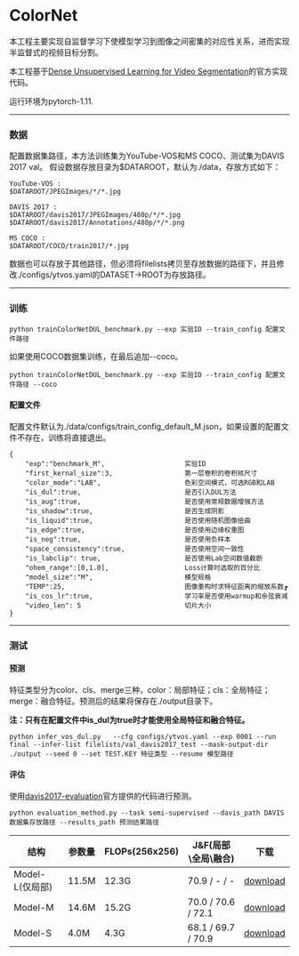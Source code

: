 # ColorNet
本工程主要实现自监督学习下使模型学习到图像之间密集的对应性关系，进而实现半监督式的视频目标分割。

本工程基于[Dense Unsupervised Learning for Video Segmentation](https://github.com/visinf/dense-ulearn-vos)的官方实现代码。


运行环境为pytorch-1.11.


* * *
### 数据
配置数据集路径，本方法训练集为YouTube-VOS和MS COCO、测试集为DAVIS 2017 val。
假设数据存放目录为$DATAROOT，默认为./data，存放方式如下：

```
YouTube-VOS : 
$DATAROOT/JPEGImages/*/*.jpg

DAVIS 2017 : 
$DATAROOT/davis2017/JPEGImages/480p/*/*.jpg
$DATAROOT/davis2017/Annotations/480p/*/*.png

MS COCO : 
$DATAROOT/COCO/train2017/*.jpg
```
数据也可以存放于其他路径，但必须将filelists拷贝至存放数据的路径下，并且修改./configs/ytvos.yaml的DATASET->ROOT为存放路径。

* * *

### 训练
```
python trainColorNetDUL_benchmark.py --exp 实验ID --train_config 配置文件路径
```
如果使用COCO数据集训练，在最后追加--coco。
```
python trainColorNetDUL_benchmark.py --exp 实验ID --train_config 配置文件路径 --coco
```
#### 配置文件
配置文件默认为./data/configs/train_config_default_M.json，如果设置的配置文件不存在，训练将直接退出。

```
{
    "exp":"benchmark_M",                    实验ID
    "first_kernal_size":3,                  第一层卷积的卷积核尺寸
    "color_mode":"LAB",                     色彩空间模式，可选RGB和LAB
    "is_dul":true,                          是否引入DUL方法
    "is_aug":true,                          是否使用常规数据增强方法
    "is_shadow":true,                       是否生成阴影
    "is_liquid":true,                       是否使用随机图像扭曲
    "is_edge":true,                         是否使用边缘权重图
    "is_neg":true,                          是否使用负样本
    "space_consistency":true,               是否使用空间一致性
    "is_labclip": true,                     是否使用Lab空间数值截断
    "ohem_range":[0,1.0],                   Loss计算时选取的百分比
    "model_size":"M",                       模型规格
    "TEMP":25,                              图像重构时求特征距离的缩放系数┏
    "is_cos_lr":true,                       学习率是否使用warmup和余弦衰减
    "video_len": 5                          切片大小
}
```

* * *
### 测试
#### 预测
特征类型分为color、cls、merge三种，color：局部特征；cls：全局特征；merge：融合特征。预测后的结果将保存在./output目录下。

**注：只有在配置文件中is_dul为true时才能使用全局特征和融合特征。**
```
python infer_vos_dul.py   --cfg configs/ytvos.yaml --exp 0001 --run final --infer-list filelists/val_davis2017_test --mask-output-dir ./output --seed 0 --set TEST.KEY 特征类型 --resume 模型路径
```

#### 评估
使用[davis2017-evaluation](https://github.com/davisvideochallenge/davis2017-evaluation)官方提供的代码进行预测。
```
python evaluation_method.py --task semi-supervised --davis_path DAVIS数据集存放路径 --results_path 预测结果路径
```


| 结构 | 参数量 | FLOPs(256x256) | J&F(局部\全局\融合)      | 下载 |
| --- | --- | --- |--------------------| --- |
| Model-L(仅局部) | 11.5M | 12.3G | 70.9 / - / -        | [download](https://1drv.ms/u/s!AjYPLlUeVYc7nOo--DrUio6S5Pojyw?e=MNaS2i) |
| Model-M | 14.6M | 15.2G | 70.0 / 70.6 / 72.1  | [download](https://1drv.ms/u/s!AjYPLlUeVYc7nOpAoFsZzgMQ32QAxw?e=MP5PVM) |
| Model-S | 4.0M | 4.3G | 68.1 / 69.7 / 70.9 | [download](https://1drv.ms/u/s!AjYPLlUeVYc7nOo_3s_7J7ZmAJTeKQ?e=5nr3dq) |
